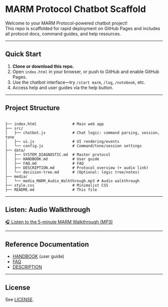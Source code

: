 # MARM Protocol Chatbot Scaffold

Welcome to your MARM Protocol-powered chatbot project!  
This repo is scaffolded for rapid deployment on GitHub Pages and includes all protocol docs, command guides, and help resources.

---

## Quick Start

1. **Clone or download this repo.**
2. Open `index.html` in your browser, or push to GitHub and enable GitHub Pages.
3. Use the chatbot interface—try `/start marm`, `/log`, `/notebook`, etc.
4. Access help and user guides via the help button.

---

## Project Structure

```

├── index.html                # Main web app
├── src/
│   ├── chatbot.js            # Chat logic: command parsing, session, tone
│   ├── ui.js                 # UI rendering/events
│   └── config.js             # Command/tone/session settings
├── data/
│   ├── SYSTEM_DIAGNOSTIC.md  # Master protocol
│   ├── HANDBOOK.md           # User guide
│   ├── FAQ.md                # FAQ
│   ├── DESCRIPTION.md        # Protocol overview (+ audio link)
│   └── decision-tree.md      # (Optional: logic tree/notes)
├── media/
│   └── media_MARM_Audio_Walkthrough.mp3 # Audio walkthrough
├── style.css                 # Minimalist CSS
├── README.md                 # This file
```

---

## Listen: Audio Walkthrough

[🎧 Listen to the 5-minute MARM Walkthrough (MP3)](media/media_MARM_Audio_Walkthrough.mp3)

---

## Reference Documentation

- [HANDBOOK](HANDBOOK.md) (user guide)
- [FAQ](FAQ.md)
- [DESCRIPTION](DESCRIPTION.md)

---

## License

See [LICENSE](LICENSE).
